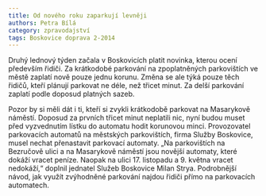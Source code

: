 ```yaml
---
title: Od nového roku zaparkují levněji
authors: Petra Bílá
category: zpravodajství
tags: Boskovice doprava 2-2014
---
```


Druhý lednový týden začala v Boskovicích platit novinka, kterou ocení především řidiči. Za krátkodobé parkování na zpoplatněných parkovištích ve městě zaplatí nově pouze jednu korunu. Změna se ale týká pouze těch řidičů, kteří plánují parkovat ne déle, než třicet minut. Za delší parkování zaplatí podle doposud platných sazeb.

Pozor by si měli dát i ti, kteří si zvykli krátkodobě parkovat na Masarykově náměstí. Doposud za prvních třicet minut neplatili nic, nyní budou muset před vyzvednutím lístku do automatu hodit korunovou minci. Provozovatel parkovacích automatů na městských parkovištích, firma Služby Boskovice, musel nechat přenastavit parkovací automaty. „Na parkovištích na Bezručově ulici a na Masarykově náměstí jsou novější automaty, které dokáží vracet peníze. Naopak na ulici 17. listopadu a 9. května vracet nedokáží,“ doplnil jednatel Služeb Boskovice Milan Strya. Podrobnější návod, jak využít zvýhodněné parkování najdou řidiči přímo na parkovacích automatech.
